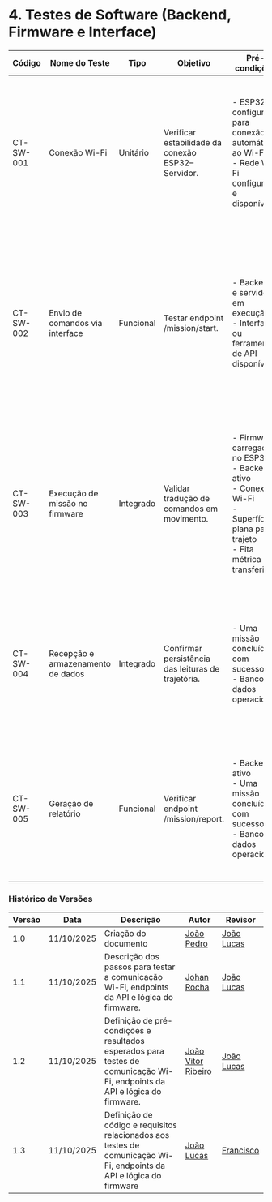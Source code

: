# 4. Testes de Software (Backend, Firmware e Interface)

| Código | Nome do Teste                     | Tipo      | Objetivo                                           | Pré-condições | Procedimento                                                                                                                                                                                                                                                                                                                    | Resultado Esperado | Requisito Relacionado |
| ------ | --------------------------------- | --------- | -------------------------------------------------- | ------------- | ------------------------------------------------------------------------------------------------------------------------------------------------------------------------------------------------------------------------------------------------------------------------------------------------------------------------------- | ------------------ | --------------------- |
|    CT-SW-001    | Conexão Wi-Fi                     | Unitário  | Verificar estabilidade da conexão ESP32–Servidor.  | - ESP32  configurado para conexão automática ao Wi-Fi<br>- Rede Wi-Fi configurada e disponível.             | 1\. Ligar o ESP32.<br>2\. Observar os logs no Monitor Serial.<br>3\. Verificar se a mensagem "Conectado ao Wi-Fi" aparece.<br>4\. Verificar no log do servidor se a conexão do cliente (ESP32) foi registrada.<br>5\. Desligar e ligar o ESP32 3 vezes, confirmando a reconexão em todas.                                       |   - O ESP32 conectou-se ao Wi-Fi automaticamente sem intervenção do operador<br> - O ESP32 se conectou ao Wi-Fi todas as vezes em que for desligado e ligado                |          RF-7.1, RNF-1.1, RNF-2.1             |
|    CT-SW-002    | Envio de comandos via interface   | Funcional | Testar endpoint /mission/start.                    | - Backend e servidor em execução<br>- Interface ou ferramenta de API disponível.              | 1\. Utilizar uma ferramenta de API (como Postman ou Insomnia).<br>2\. Criar uma requisição POST para o endereço http://<ip-servidor>/mission/start.<br>3\. No corpo da requisição, inserir um JSON com uma sequência de comandos, ex: {"commands": ["forward 1", "turn 90"]}.<br>4\. Enviar a requisição e observar a resposta. |   - A requisição foi recebida pelo backend sem alterações em seu conteúdo<br> - O backend retornou uma mesagem de confirmação do recebimento da requisição                 |         RF-1.1, RF-1.2, RF-1.3              |
|    CT-SW-003    | Execução de missão no firmware    | Integrado | Validar tradução de comandos em movimento.         |     - Firmware carregado no ESP32<br> - Backend ativo<br> - Conexão Wi-Fi<br> - Superfície plana para trajeto<br> - Fita métrica e transferidor         | 1\. Enviar via API (conforme teste S-02) uma missão simples: {"commands": ["forward 1", "turn 90"]}.<br>2\. Observar o comportamento do carrinho.<br>3\. Medir com uma fita métrica e um transferidor se o deslocamento e a rotação foram executados corretamente.                                                              |  - A requisição recebida pelo backend foi enviada ao carrinho de acordo com o protocolo de comunicação estabelecido<br> - As ações executadas pelo carrinho correspondem aos comandos recebidos do backend                   |          RF-2.1, RF-11.1, RF-11.3, RNF-1.1             |
|     CT-SW-004   | Recepção e armazenamento de dados | Integrado | Confirmar persistência das leituras de trajetória. |  - Uma missão concluída com sucesso<br>- Banco de dados operacional             | 1\. Após a conclusão de uma missão (teste S-03), acessar o banco de dados.<br>2\. Executar uma query na tabela de telemetria ou trajetória, filtrando pelo ID da missão recém-concluída.<br>3\. Verificar se os registros de pose (x, y, theta) e timestamp foram criados.                                                      |  - Os dados do trajeto executado na missão foram registrados no banco de dados<br> - Os dados do trajeto executado correspondem aos trajetos planejados e executados                  |            RF-5.1, RF-5.2, RF-4.2, RF-10.2           |
|     CT-SW-005   | Geração de relatório              | Funcional | Verificar endpoint /mission/report.                | - Backend ativo<br> - Uma missão concluída com sucesso<br>- Banco de dados operacional               | 1\. Utilizar uma ferramenta de API.<br>2\. Obter o ID da missão executada no teste S-02.<br>3\. Criar uma requisição GET para http://<ip-servidor>/mission/report?id=<ID_DA_MISSAO>.<br>4\. Enviar a requisição e analisar o JSON de resposta.                                                                                  | - Os dados utilizados para a geração do relatório corresponderam ao conjunto de dados de início de missão (trajeto planejado) e dados de execução da missão (trajeto executado)                   |            RF-6.1, RF-6.2, RF-8.1, RF-8.2           |






### Histórico de Versões

| Versão | Data       | Descrição                                      | Autor               | Revisor            |
|--------|------------|------------------------------------------------|---------------------|--------------------|
| 1.0    | 11/10/2025 | Criação do documento | [João Pedro](https://github.com/JoaoPedrooSS)          |  [João Lucas](https://github.com/jlucasiqueira)  |
| 1.1    | 11/10/2025 | Descrição dos passos para testar a comunicação Wi-Fi, endpoints da API e lógica do firmware. | [Johan Rocha](https://github.com/johan-rocha)          |  [João Lucas](https://github.com/jlucasiqueira)  |
| 1.2    | 11/10/2025 | Definição de pré-condições e resultados esperados para testes de comunicação Wi-Fi, endpoints da API e lógica do firmware. | [João Vitor Ribeiro](https://github.com/Joa0V)          |  [João Lucas](https://github.com/jlucasiqueira)  |
| 1.3    | 11/10/2025 | Definição de código e requisitos relacionados aos testes de comunicação Wi-Fi, endpoints da API e lógica do firmware      | [João Lucas](https://github.com/jlucasiqueira) |  [Francisco](https://github.com/francisco1penha)     |
